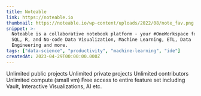 ```yaml
---
title: Noteable
link: https://noteable.io
thumbnail: https://noteable.io/wp-content/uploads/2022/08/note_fav.png
snippet: >-
  Noteable is a collaborative notebook platform - your #OneWorkspace for Python,
  SQL, R, and No-code Data Visualization, Machine Learning, ETL, Data
  Engineering and more.
tags: ["data-science", "productivity", "machine-learning", "ide"]
createdAt: 2023-04-29T00:00:00.000Z
---
```

Unlimited public projects
Unlimited private projects
Unlimited contributors
Unlimited compute (small vm)
Free access to entire feature set including Vault, Interactive Visualizations, AI etc.